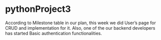 # pythonProject3
According to Milestone table in our plan, this week we did User’s page for CRUD and implementation for it.
Also, one of the our backend developers has started Basic authentication functionalities.
